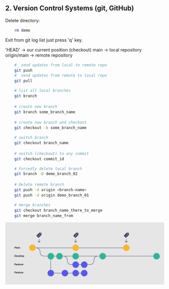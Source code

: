 
## 2. Version Control Systems (git, GitHub)

Delete directory:
```bash
    rm demo
```

Exit from git log list just press 'q' key.

'HEAD' -> our current position (checkout) 
main -> local repository
origin/main -> remote repository

```bash
    #  send updates from local to remote repo
    git push
    #  send updates from remote to local repo
    git pull
```

```bash
    # list all local branches
    git branch

    # create new branch
    git branch some_branch_name

    # create new branch and checkout
    git checkout -b some_branch_name
```


```bash
    # switch branch
    git checkout branch_name

    # switch (checkout) to any commit
    git checkout commit_id
```


```bash
    # Forcedly delete local branch
    git branch -D demo_branch_02

    # Delete remote branch
    git push -d origin <branch-name>
    git push -d origin demo_branch_01
```

```bash
    # merge branches
    git checkout branch_name_there_to_merge
    git merge branch_name_from
```

![](/pictures/git_branching.png)

